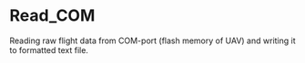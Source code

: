 # Read_COM
Reading raw flight data from COM-port (flash memory of UAV) and writing it to formatted text file.
